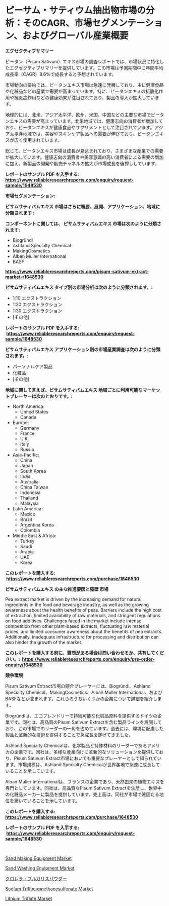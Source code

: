 <p><h1>ピーサム・サティウム抽出物市場の分析：そのCAGR、市場セグメンテーション、およびグローバル産業概要</h1></p><p><strong>エグゼクティブサマリー</strong></p>
<p><p>ピータン（Pisum Sativum）エキス市場の調査レポートでは、市場状況に特化したエグゼクティブサマリーを提供しています。この市場は予測期間中に年間平均成長率（CAGR）8.6％で成長すると予想されています。</p><p>市場動向の要約では、ピータンエキス市場は急速に発展しており、主に健康食品や化粧品などの産業で需要が高まっています。特に、ピータンエキスの抗酸化作用や抗炎症作用などの健康効果が注目されており、製品の導入が拡大しています。</p><p>地理的には、北米、アジア太平洋、欧州、米国、中国などの主要な市場でピータンエキスの需要が高まっています。北米地域では、健康志向の消費者が増加しており、ピータンエキスが健康食品やサプリメントとして注目されています。アジア太平洋地域では、美容やスキンケア製品への需要が伸びており、ピータンエキスが広く使用されています。</p><p>総じて、ピータンエキス市場は成長が見込まれており、さまざまな産業での需要が拡大しています。健康志向の消費者や美容意識の高い消費者による需要の増加に加え、新製品の開発や販売チャネルの拡大が市場成長を後押ししています。</p></p>
<p><strong>レポートのサンプル PDF を入手する: <a href="https://www.reliableresearchreports.com/enquiry/request-sample/1648530">https://www.reliableresearchreports.com/enquiry/request-sample/1648530</a></strong></p>
<p><strong>市場セグメンテーション:</strong></p>
<p><strong> ピサムサティバムエキス 市場はさらに概要、展開、アプリケーション、地域に分類されます :</strong></p>
<p><strong>コンポーネントに関しては、 ピサムサティバムエキス 市場は次のように分類されます: &nbsp;</strong></p>
<p><ul><li>Biogründl</li><li>Ashland Specialty Chemical</li><li>MakingCosmetics</li><li>Alban Muller International</li><li>BASF</li></ul></p>
<p><strong><a href="https://www.reliableresearchreports.com/pisum-sativum-extract-market-r1648530">https://www.reliableresearchreports.com/pisum-sativum-extract-market-r1648530</a></strong></p>
<p><strong> ピサムサティバムエキス タイプ別の市場分析は次のように分類されます。:</strong></p>
<p><ul><li>1:10 エクストラクション</li><li>1:20 エクストラクション</li><li>1:30 エクストラクション</li><li>[その他]</li></ul></p>
<p><strong>レポートのサンプル PDF を入手する: &nbsp;<a href="https://www.reliableresearchreports.com/enquiry/request-sample/1648530">https://www.reliableresearchreports.com/enquiry/request-sample/1648530</a></strong></p>
<p><strong> ピサムサティバムエキス アプリケーション別の市場産業調査は次のように分類されます。:</strong></p>
<p><ul><li>パーソナルケア製品</li><li>化粧品</li><li>[その他]</li></ul></p>
<p><strong>地域に関して言えば、ピサムサティバムエキス 地域ごとに利用可能なマーケットプレーヤーは次のとおりです。:</strong></p>
<p><ul>
    <li>
        North America:
        <ul>
            <li>United States</li>
            <li>Canada</li>
        </ul>
    </li>
    <li>
        Europe:
        <ul>
            <li>Germany</li>
            <li>France</li>
            <li>U.K.</li>
            <li>Italy</li>
            <li>Russia</li>
        </ul>
    </li>
    <li>
        Asia-Pacific:
        <ul>
            <li>China</li>
            <li>Japan</li>
            <li>South Korea</li>
            <li>India</li>
            <li>Australia</li>
            <li>China Taiwan</li>
            <li>Indonesia</li>
            <li>Thailand</li>
            <li>Malaysia</li>
        </ul>
    </li>
    <li>
        Latin America:
        <ul>
            <li>Mexico</li>
            <li>Brazil</li>
            <li>Argentina Korea</li>
            <li>Colombia</li>
        </ul>
    </li>
    <li>
        Middle East & Africa:
        <ul>
            <li>Turkey</li>
            <li>Saudi</li>
            <li>Arabia</li>
            <li>UAE</li>
            <li>Korea</li>
        </ul>
    </li>
    </ul></p>
<p><strong>このレポートを購入する: &nbsp;<a href="https://www.reliableresearchreports.com/purchase/1648530">https://www.reliableresearchreports.com/purchase/1648530</a></strong></p>
<p><strong>ピサムサティバムエキス の主な推進要因と障壁 市場</strong></p>
<p><p>Pea extract market is driven by the increasing demand for natural ingredients in the food and beverage industry, as well as the growing awareness about the health benefits of peas. Barriers include the high cost of extraction, limited availability of raw materials, and stringent regulations on food additives. Challenges faced in the market include intense competition from other plant-based extracts, fluctuating raw material prices, and limited consumer awareness about the benefits of pea extracts. Additionally, inadequate infrastructure for processing and distribution can also hinder the growth of the market.</p></p>
<p><strong>このレポートを購入する前に、質問がある場合は問い合わせるか、共有してください。:&nbsp; <a href="https://www.reliableresearchreports.com/enquiry/pre-order-enquiry/1648530">https://www.reliableresearchreports.com/enquiry/pre-order-enquiry/1648530</a></strong></p>
<p><strong>競争環境</strong></p>
<p><p>Pisum Sativum Extract市場の競合プレーヤーには、Biogründl、Ashland Specialty Chemical、MakingCosmetics、Alban Muller International、およびBASFなどが含まれます。これらのうちいくつかの企業について詳細を紹介します。  </p><p>Biogründlは、エコフレンドリーで持続可能な化粧品原料を提供するドイツの企業です。同社は、高品質のPisum Sativum Extractを含む製品ラインを展開しており、この市場でのリーダーの一角を占めています。過去には、環境に配慮した製品と革新的な技術を提供することで急成長を遂げてきました。</p><p>Ashland Specialty Chemicalは、化学製品と特殊材料のリーダーであるアメリカの企業です。同社は、多様な産業向けに革新的なソリューションを提供しており、Pisum Sativum Extract市場においても重要なプレーヤーとして知られています。市場規模は、Ashland Specialty Chemicalが世界各地で急速に成長していることを示しています。</p><p>Alban Muller Internationalは、フランスの企業であり、天然由来の植物エキスを専門としています。同社は、高品質なPisum Sativum Extractを生産し、世界中の化粧品メーカーに製品を提供しています。売上高は、同社が市場で確固たる地位を築いていることを示しています。</p></p>
<p><strong>このレポートを購入する: &nbsp; <a href="https://www.reliableresearchreports.com/purchase/1648530">https://www.reliableresearchreports.com/purchase/1648530</a></strong></p>
<p><strong>レポートのサンプル PDF を入手する: &nbsp;<a href="https://www.reliableresearchreports.com/enquiry/request-sample/1648530">https://www.reliableresearchreports.com/enquiry/request-sample/1648530</a></strong><strong></strong></p>
<p>&nbsp;</p>
<p><p><a href="https://github.com/markusgodoy/Market-Research-Report-List-2/blob/main/sand-making-equipment-market.md">Sand Making Equipment Market</a></p><p><a href="https://github.com/luckyshygirl/Market-Research-Report-List-4/blob/main/sand-washing-equipment-market.md">Sand Washing Equipment Market</a></p><p><a href="https://github.com/zjkmgcs938405/Market-Research-Report-List-1/blob/main/339364828246.md">クロレラ・ブルガリスパウダー</a></p><p><a href="https://issuu.com/reportprime-2/docs/sodium-trifluoromethanesulfonate-market-size-2030.">Sodium Trifluoromethanesulfonate Market</a></p><p><a href="https://issuu.com/reportprime-2/docs/lithium-triflate-market-size-2030.pptx">Lithium Triflate Market</a></p></p>